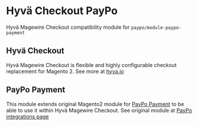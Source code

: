 # Hyvä Checkout PayPo

Hyvä Magewire Checkout compatibility module for `paypo/module-paypo-payment`

## Hyvä Checkout

Hyvä Magewire Checkout is flexible and highly configurable checkout replacement for Magento 2.
See more at [hyva.io](https://www.hyva.io/hyva-checkout.html)

## PayPo Payment

This module extends original Magento2 module for [PayPo Payment](https://paypo.pl/) to be able to use it within Hyvä Magewire Checkout.
See original module at [PayPo integrations page](https://paypo.pl/biznes/integracja/materialy-developerskie-moduly/)